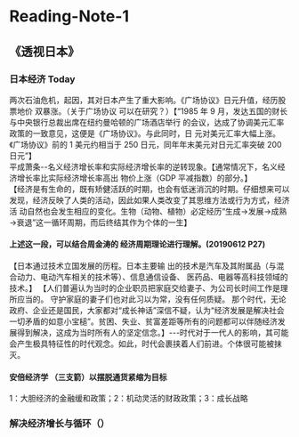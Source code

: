 # Reading-Note-1
## 《透视日本》
### 日本经济 Today
两次石油危机，起因，其对日本产生了重大影响。《广场协议》日元升值，经历股票地价 双暴涨。（关于广场协议 可以在研究？）【“1985 年 9 月，发达五国的财长与中央银行总裁出席在纽约曼哈顿的广场酒店举行 的会议，达成了协调美元汇率政策的一致意见，这便是《广场协议》。与此同时，日 元对美元汇率大幅上涨。《广场协议》前的 1 美元约相当于 250 日元，同年年末美元对日元汇率突破 200 日元”】  
平成萧条--名义经济增长率和实际经济增长率的逆转现象。【通常情况下，名义经济增长率比实际经济增长率高出 物价上涨（GDP 平减指数）的部分。】  
【经济是有生命的，既有矫健活跃的时期，也会有低迷消沉的时期。仔细想来可以 发现，经济反映了人类的活动，因此如果人类改变了其思维方法或行为方式，经济活 动自然也会发生相应的变化。生物（动物、植物）必定经历“生成→发展→成熟→衰退”这一循环周期，而后终结其作为个体的一生】  
#### 上述这一段，可以结合周金涛的 经济周期理论进行理解。(20190612 P27)

【日本通过技术立国发展的历程。日本主要输 出的技术是汽车及其附属品（与混合动力、电动汽车相关的技术等）、信息通信设备、
医药品、电器等高科技领域的技术。】
【人们普遍认为当时的企业职员把家庭交给妻子、为公司长时间工作是理所应当的。 守护家庭的妻子们也对此习以为常，没有任何质疑。 那个时代，无论政府、企业还是国民，大家都对“成长神话”深信不疑，认为“经济发展是解决社会一切矛盾的如意小宝槌”。贫困、失业、贫富差距等所有的问题都可以伴随经济发展得到解决，这成为当时所有人的坚定信念。】---时代对于一代人的影响，其可能会产生极具特征性的时代观念。如此，时代会裹挟着人们前进。个体很可能被抹灭。
#### 安倍经济学 （三支箭）以摆脱通货紧缩为目标
1：大胆经济的金融缓和政策；2：机动灵活的财政政策；3：成长战略
### 解决经济增长与循环（）

